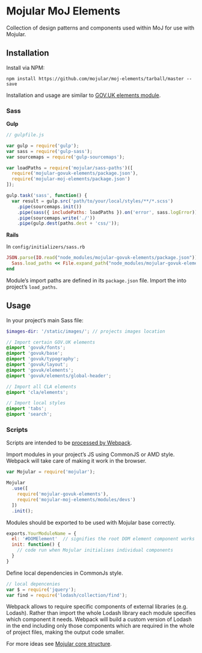 # Mojular MoJ Elements

Collection of design patterns and components used within MoJ for use with Mojular.

## Installation

Install via NPM:

```
npm install https://github.com/mojular/moj-elements/tarball/master --save
```

Installation and usage are similar to [GOV.UK elements module](https://github.com/mojular/govuk-elements).

### Sass

**Gulp**

```js
// gulpfile.js

var gulp = require('gulp');
var sass = require('gulp-sass');
var sourcemaps = require('gulp-sourcemaps');

var loadPaths = require('mojular/sass-paths')([
  require('mojular-govuk-elements/package.json'),
  require('mojular-moj-elements/package.json')
]);

gulp.task('sass', function() {
  var result = gulp.src('path/to/your/local/styles/**/*.scss')
    .pipe(sourcemaps.init())
    .pipe(sass({ includePaths: loadPaths }).on('error', sass.logError))
    .pipe(sourcemaps.write('./'))
    .pipe(gulp.dest(paths.dest + 'css/'));
```

**Rails**

In `config/initializers/sass.rb`

```ruby
JSON.parse(IO.read("node_modules/mojular-govuk-elements/package.json"))['paths']['sass'].each do |p|
  Sass.load_paths << File.expand_path("node_modules/mojular-govuk-elements/#{p}")
end
```

Module’s import paths are defined in its `package.json` file. Import the into project’s `load_paths`.

## Usage

In your project’s main Sass file:

```scss
$images-dir: '/static/images/'; // projects images location

// Import certain GOV.UK elements
@import 'govuk/fonts';
@import 'govuk/base';
@import 'govuk/typography';
@import 'govuk/layout';
@import 'govuk/elements';
@import 'govuk/elements/global-header';

// Import all CLA elements
@import 'cla/elements';

// Import local styles
@import 'tabs';
@import 'search';
```

### Scripts

Scripts are intended to be [processed by Webpack](https://github.com/mojular/mojular#usage).

Import modules in your project’s JS using CommonJS or AMD style. Webpack will take care of making it work in the browser.

```js
var Mojular = require('mojular');

Mojular
  .use([
    require('mojular-govuk-elements'),
    require('mojular-moj-elements/modules/devs')
  ])
  .init();
```

Modules should be exported to be used with Mojular base correctly.

```js
exports.YourModuleName = {
  el: '#DOMElement'  // signifies the root DOM element component works with
  init: function() {
    // code run when Mojular initialises individual components
  }
}
```

Define local dependencies in CommonJs style.

```js
// local depencenies
var $ = require('jquery');
var find = require('lodash/collection/find');
```

Webpack allows to require specific components of external libraries (e.g. Lodash). Rather than import the whole Lodash library each module specifies which component it needs. Webpack will build a custom version of Lodash in the end including only those components which are required in the whole of project files, making the output code smaller.


For more ideas see [Mojular core structure](https://github.com/mojular/mojular/blob/master/assets/scripts/mojular.js).
